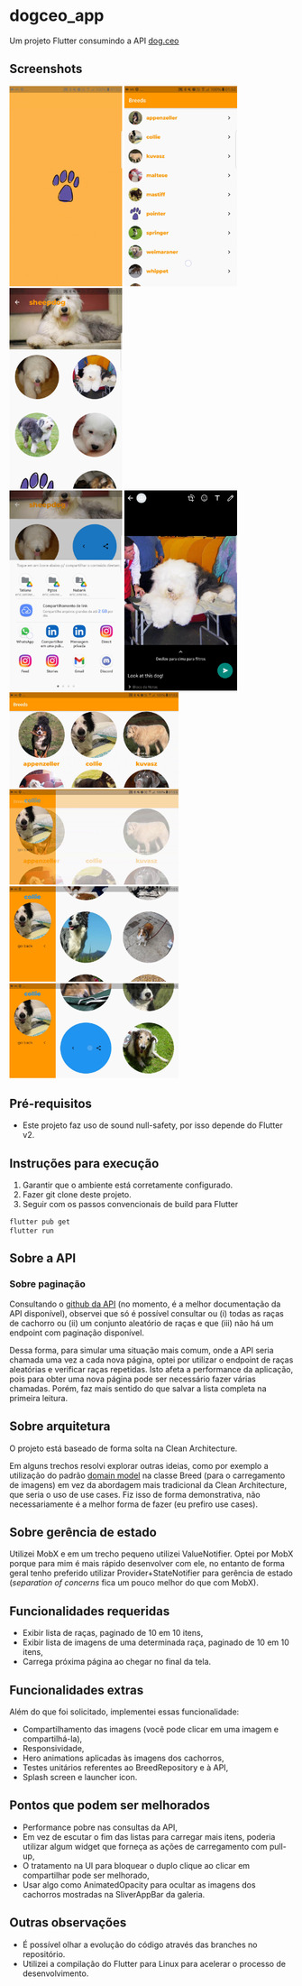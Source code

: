 # dogceo_app

Um projeto Flutter consumindo a API [dog.ceo](https://dog.ceo/dog-api/documentation/)

## Screenshots

<div>
    <img src="./assets/readme/dog-01.png" width="200"/>
    <img src="./assets/readme/dog-02.png" width="200"/>
    <img src="./assets/readme/dog-03.png" width="200"/>
</div>
<div>
    <img src="./assets/readme/dog-04.png" width="200"/>
    <img src="./assets/readme/dog-05.png" width="200"/>
</div>
<div>
    <img src="./assets/readme/dog-06.png" width="300"/>
    <img src="./assets/readme/dog-07.png" width="300"/>
</div>
<div>
    <img src="./assets/readme/dog-08.png" width="300"/>
    <img src="./assets/readme/dog-09.png" width="300"/>
</div>

## Pré-requisitos

- Este projeto faz uso de sound null-safety, por isso depende do Flutter v2.

## Instruções para execução

1. Garantir que o ambiente está corretamente configurado.
2. Fazer git clone deste projeto.
3. Seguir com os passos convencionais de build para Flutter
```
flutter pub get
flutter run
```

## Sobre a API

### Sobre paginação

Consultando o [github da API](https://github.com/ElliottLandsborough/dog-ceo-api) (no momento, é a melhor
documentação da API disponível), observei que só é possível consultar ou (i) todas as raças de cachorro ou
(ii) um conjunto aleatório de raças e que (iii) não há um endpoint com paginação disponível.

Dessa forma, para simular uma situação mais comum, onde a API seria chamada uma vez a cada nova página,
optei por utilizar o endpoint de raças aleatórias e verificar raças repetidas. Isto afeta a performance da
aplicação, pois para obter uma nova página pode ser necessário fazer várias chamadas. Porém, faz mais sentido
do que salvar a lista completa na primeira leitura.

## Sobre arquitetura

O projeto está baseado de forma solta na Clean Architecture.

Em alguns trechos resolvi explorar outras ideias, como por exemplo a utilização do padrão 
[domain model](https://martinfowler.com/eaaCatalog/domainModel.html) na classe Breed (para o carregamento de imagens) em vez da abordagem mais tradicional da Clean Architecture, que seria o uso de use cases. Fiz isso de forma demonstrativa, não necessariamente é a melhor forma de fazer (eu prefiro use cases).

## Sobre gerência de estado

Utilizei MobX e em um trecho pequeno utilizei ValueNotifier. Optei por MobX porque para mim é mais rápido
desenvolver com ele, no entanto de forma geral tenho preferido utilizar Provider+StateNotifier para gerência 
de estado (_separation of concerns_ fica um pouco melhor do que com MobX).

## Funcionalidades requeridas

- Exibir lista de raças, paginado de 10 em 10 itens,
- Exibir lista de imagens de uma determinada raça, paginado de 10 em 10 itens,
- Carrega próxima página ao chegar no final da tela.

## Funcionalidades extras

Além do que foi solicitado, implementei essas funcionalidade:

- Compartilhamento das imagens (você pode clicar em uma imagem e compartilhá-la),
- Responsividade,
- Hero animations aplicadas às imagens dos cachorros,
- Testes unitários referentes ao BreedRepository e à API,
- Splash screen e launcher icon.

## Pontos que podem ser melhorados

- Performance pobre nas consultas da API,
- Em vez de escutar o fim das listas para carregar mais itens, poderia utilizar
algum widget que forneça as ações de carregamento com pull-up,
- O tratamento na UI para bloquear o duplo clique ao clicar em compartilhar pode ser melhorado,
- Usar algo como AnimatedOpacity para ocultar as imagens dos cachorros mostradas na SliverAppBar da galeria.

## Outras observações

- É possível olhar a evolução do código através das branches no repositório.
- Utilizei a compilação do Flutter para Linux para acelerar o processo de desenvolvimento.